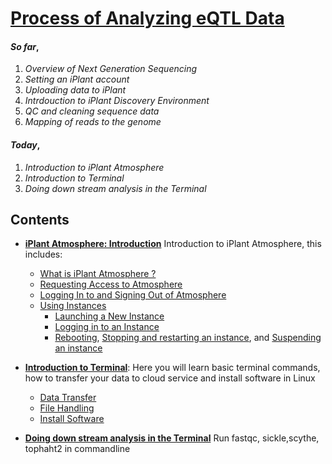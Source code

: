 # [Process of Analyzing  eQTL Data](http://nbviewer.ipython.org/github/wijerasa/HCS7806_09_18_2015/blob/master/Class%20Notes.ipynb)

#### *So far*,

1. *Overview of Next Generation Sequencing*
2. *Setting an iPlant account*
3. *Uploading data to iPlant*
4. *Intrdouction to iPlant Discovery Environment*
5. *QC and cleaning sequence data*
6. *Mapping of reads to the genome* 

#### *Today*,

1. *Introduction to iPlant Atmosphere*
2. *Introduction to Terminal*
3. *Doing down stream analysis in the Terminal*

Contents
-------
* [**iPlant Atmosphere: Introduction**](https://pods.iplantcollaborative.org/wiki/display/atmman/About+Atmosphere) Introduction to iPlant Atmosphere, this includes:
  - [What is iPlant Atmosphere ?](https://pods.iplantcollaborative.org/wiki/display/atmman/About+Atmosphere#AboutAtmosphere-OLDUICONTENT) 
  - [Requesting Access to Atmosphere](https://pods.iplantcollaborative.org/wiki/display/atmman/Requesting+Access+to+Atmosphere)
  - [Logging In to and Signing Out of Atmosphere](https://pods.iplantcollaborative.org/wiki/display/atmman/Logging+In+to+and+Signing+Out+of+Atmosphere)
  - [Using Instances](https://pods.iplantcollaborative.org/wiki/display/atmman/Using+Instances)
    - [Launching a New Instance](https://pods.iplantcollaborative.org/wiki/display/atmman/Launching+a+New+Instance)
    - [Logging in to an Instance](https://pods.iplantcollaborative.org/wiki/display/atmman/Logging+In+to+an+Instance)
    - [Rebooting](https://pods.iplantcollaborative.org/wiki/display/atmman/Rebooting+an+Instance), [Stopping and restarting an instance](https://pods.iplantcollaborative.org/wiki/display/atmman/Stopping+and+Starting+an+Instance), and [Suspending an instance](https://pods.iplantcollaborative.org/wiki/display/atmman/Suspending+and+Resuming+an+Instance)

* [**Introduction to Terminal**](http://nbviewer.ipython.org/github/wijerasa/HCS7806_09_18_2015/blob/master/Introduction%20to%20Terminal.ipynb): Here you will learn basic terminal commands, how to transfer your data to cloud service and install software in Linux
  - [Data Transfer](http://nbviewer.ipython.org/github/wijerasa/HCS7806_09_18_2015/blob/master/Transfer_Data.ipynb)
  - [File Handling](http://nbviewer.ipython.org/github/wijerasa/HCS7806_09_18_2015/blob/master/File_Handling.ipynb)
  - [Install Software](http://nbviewer.ipython.org/github/wijerasa/HCS7806_09_18_2015/blob/master/Install_Software.ipynb)

* [**Doing down stream analysis in the Terminal**](http://nbviewer.ipython.org/github/wijerasa/HCS7806_09_18_2015/blob/master/RNA-Seq.ipynb) Run fastqc, sickle,scythe, tophaht2 in commandline
